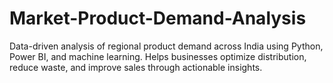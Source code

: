 # Market-Product-Demand-Analysis
Data-driven analysis of regional product demand across India using Python, Power BI, and machine learning. Helps businesses optimize distribution, reduce waste, and improve sales through actionable insights.
